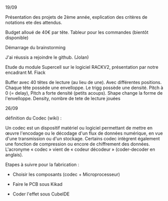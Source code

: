 19/09

Présentation des projets de 2ème année, explication des critères de notations ete des attendus.

Budget alloué de 40€ par tête. Tableur pour les commandes (bientôt disponible)

Démarrage du brainstorming 

J'ai réussis a rejoindre le github. (Jolan)



Etude du module Supercell sur le logiciel RACKV2, présentation par notre encadrant M. Fiack


Buffer avec 40 têtes de lecture (au lieu de une). Avec différentes positions. Chaque tête possède une envelloppe. Le trigg possède une densité. Pitch à 0 (= delay), Pitch a forte densité (petits acoups). Shape change la forme de l'envelloppe.
Density, nombre de tete de lecture jouées 


26/09

définition du Codec (wiki) : 


Un codec est un dispositif matériel ou logiciel permettant de mettre en œuvre l'encodage ou le décodage d'un flux de données numérique, en vue d'une transmission ou d'un stockage. Certains codec intègrent également une fonction de compression ou encore de chiffrement des données.
L'acronyme « codec » vient de « codeur décodeur » (coder-decoder en anglais).


Etapes à suivre pour la fabrication : 

- Choisir les composants (codec + Microprocesseur)

- Faire le PCB sous Kikad

- Coder l'effet sous CubeIDE
